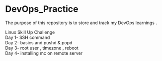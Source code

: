 # DevOps_Practice
The purpose of this repository is to store and track my DevOps learnings .

Linux Skill Up Challenge</br>
Day 1- SSH command</br>
Day 2- basics and pushd & popd</br>
Day 3- root user , timezone , reboot<br/>
Day 4- installing mc on remote server</br>



